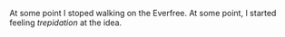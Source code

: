 At some point I stoped walking on the Everfree.
At some point, I started feeling *trepidation* at the idea.